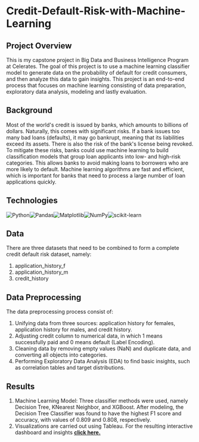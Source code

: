 # Credit-Default-Risk-with-Machine-Learning

## Project Overview 
This is my capstone project in Big Data and Business Intelligence Program at Celerates. The goal of this project is to use a machine learning classifier model to generate data on the probability of default for credit consumers, and then analyze this data to gain insights. This project is an end-to-end process that focuses on machine learning consisting of data preparation, exploratory data analysis, modeling and lastly evaluation. 

## Background 
Most of the world's credit is issued by banks, which amounts to billions of dollars. Naturally, this comes with significant risks. If a bank issues too many bad loans (defaults), it may go bankrupt, meaning that its liabilities exceed its assets. There is also the risk of the bank's license being revoked. To mitigate these risks, banks could use machine learning to build classification models that group loan applicants into low- and high-risk categories. This allows banks to avoid making loans to borrowers who are more likely to default. Machine learning algorithms are fast and efficient, which is important for banks that need to process a large number of loan applications quickly.

## Technologies
![Python](https://img.shields.io/badge/python-3670A0?style=for-the-badge&logo=python&logoColor=ffdd54)![Pandas](https://img.shields.io/badge/pandas-%23150458.svg?style=for-the-badge&logo=pandas&logoColor=white)![Matplotlib](https://img.shields.io/badge/Matplotlib-%23ffffff.svg?style=for-the-badge&logo=Matplotlib&logoColor=black)![NumPy](https://img.shields.io/badge/numpy-%23013243.svg?style=for-the-badge&logo=numpy&logoColor=white)![scikit-learn](https://img.shields.io/badge/scikit--learn-%23F7931E.svg?style=for-the-badge&logo=scikit-learn&logoColor=white)

## Data 
There are three datasets that need to be combined to form a complete credit default risk dataset, namely:
1. application_history_f
2. application_history_m
3. credit_history

## Data Preprocessing
The data preprocessing process consist of:
1. Unifying data from three sources: application history for females, application history for males, and credit history.
2. Adjusting credit column to numerical data, in which 1 means successfully paid and 0 means default (Label Encoding).
3. Cleaning data by removing empty values (NaN) and duplicate data, and converting all objects into categories.
4. Performing Exploratory Data Analysis (EDA) to find basic insights, such as correlation tables and target distributions.

## Results 
1. Machine Learning Model:
   Three classifier methods were used, namely Decision Tree, KNearest Neighbor, and XGBoost. After modeling, the Decision Tree Classifier was found to have the highest F1 score and accuracy, with values of 0.809 and 0.808, respectively.
2. Visualizations are carried out using Tableau. For the resulting interactive dashboard and insights **[click here.](https://public.tableau.com/views/CreditRiskAnalysis-EDA/Story1?:language=en-US&publish=y%20es&:display_count=n&:origin=viz_share_link)** 

